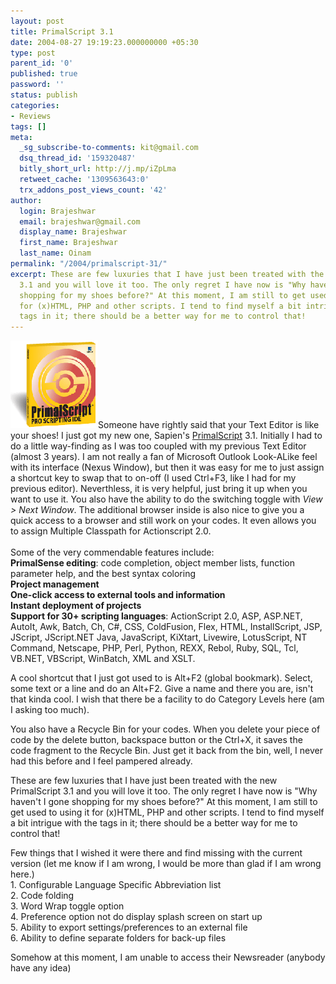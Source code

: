 ```yaml
---
layout: post
title: PrimalScript 3.1
date: 2004-08-27 19:19:23.000000000 +05:30
type: post
parent_id: '0'
published: true
password: ''
status: publish
categories:
- Reviews
tags: []
meta:
  _sg_subscribe-to-comments: kit@gmail.com
  dsq_thread_id: '159320487'
  bitly_short_url: http://j.mp/iZpLma
  retweet_cache: '1309563643:0'
  trx_addons_post_views_count: '42'
author:
  login: Brajeshwar
  email: brajeshwar@gmail.com
  display_name: Brajeshwar
  first_name: Brajeshwar
  last_name: Oinam
permalink: "/2004/primalscript-31/"
excerpt: These are few luxuries that I have just been treated with the new PrimalScript
  3.1 and you will love it too. The only regret I have now is "Why haven't I gone
  shopping for my shoes before?" At this moment, I am still to get used to using it
  for (x)HTML, PHP and other scripts. I tend to find myself a bit intrigue with the
  tags in it; there should be a better way for me to control that!
---
```

<p><a href="http://sapien.com/"><img src="/static/2004/08/primalscript.gif" alt="PrimalScript" style="border: 0 none;" /></a>Someone have rightly said that your Text Editor is like your shoes! I just got my new one, Sapien's <a href="http://www.sapien.com/primalscript.aspx" title="PrimalScript">PrimalScript</a> 3.1. Initially I had to do a little way-finding as I was too coupled with my previous Text Editor (almost 3 years). I am not really a fan of Microsoft Outlook Look-ALike feel with its interface (Nexus Window), but then it was easy for me to just assign a shortcut key to swap that to on-off (I used Ctrl+F3, like I had for my previous editor). Neverthless, it is very helpful, just bring it up when you want to use it. You also have the ability to do the switching toggle with <em>View > Next Window</em>. The additional browser inside is also nice to give you a quick access to a browser and still work on your codes. It even allows you to assign Multiple Classpath for Actionscript 2.0.<br />
<!--more--><br />
Some of the very commendable features include:<br />
<strong>PrimalSense editing</strong>: code completion, object member lists, function parameter help, and the best syntax coloring<br />
<strong>Project management</strong><br />
<strong>One-click access to external tools and information</strong><br />
<strong>Instant deployment of projects</strong><br />
<strong>Support for 30+ scripting languages</strong>: ActionScript 2.0, ASP, ASP.NET, AutoIt, Awk, Batch, Ch, C#, CSS, ColdFusion, Flex, HTML, InstallScript, JSP, JScript, JScript.NET Java, JavaScript, KiXtart, Livewire, LotusScript, NT Command, Netscape, PHP, Perl, Python, REXX, Rebol, Ruby, SQL, Tcl, VB.NET, VBScript, WinBatch, XML and XSLT.</p>
<p>A cool shortcut that I just got used to is Alt+F2 (global bookmark). Select, some text or a line and do an Alt+F2. Give a name and there you are, isn't that kinda cool. I wish that there be a facility to do Category Levels here (am I asking too much).</p>
<p>You also have a Recycle Bin for your codes. When you delete your piece of code by the delete button, backspace button or the Ctrl+X, it saves the code fragment to the Recycle Bin. Just get it back from the bin, well, I never had this before and I feel pampered already.</p>
<p>These are few luxuries that I have just been treated with the new PrimalScript 3.1 and you will love it too. The only regret I have now is "Why haven't I gone shopping for my shoes before?" At this moment, I am still to get used to using it for (x)HTML, PHP and other scripts. I tend to find myself a bit intrigue with the tags in it; there should be a better way for me to control that!</p>
<p>Few things that I wished it were there and find missing with the current version (let me know if I am wrong, I would be more than glad if I am wrong here.)<br />
1. Configurable Language Specific Abbreviation list<br />
2. Code folding<br />
3. Word Wrap toggle option<br />
4. Preference option not do display splash screen on start up<br />
5. Ability to export settings/preferences to an external file<br />
6. Ability to define separate folders for back-up files</p>
<p>Somehow at this moment, I am unable to access their Newsreader (anybody have any idea)</p>
